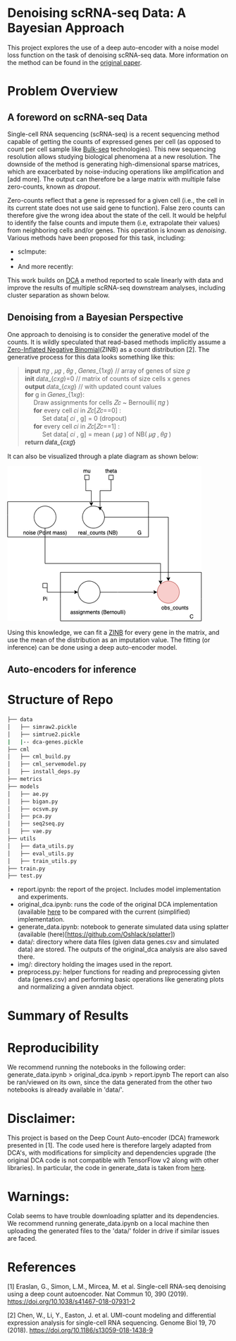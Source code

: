 # Denoising scRNA-seq Data: A Bayesian Approach

This project explores the use of a deep auto-encoder with a noise model loss function on the task of denoising scRNA-seq data. More information on the method can be found in the [original paper](https://www.nature.com/articles/s41467-018-07931-2). 

# Problem Overview

## A foreword on scRNA-seq Data
Single-cell RNA sequencing (scRNA-seq) is a recent sequencing method capable of getting the counts of expressed genes per cell (as opposed to count per cell sample like [Bulk-seq]() technologies). This new sequencing resolution allows studying biological phenomena at a new resolution. The downside of the method is generating high-dimensional sparse matrices, which are exacerbated by noise-inducing operations like amplification and [add more]. The output can therefore be a large matrix with multiple false zero-counts, known as *dropout*. 

Zero-counts reflect that a gene is repressed for a given cell (i.e., the cell in its current state does not use said gene to function). False zero counts can therefore give the wrong idea about the state of the cell. It would be helpful to identify the false counts and impute them (i.e, extrapolate their values) from neighboring cells and/or genes. This operation is known as *denoising*. Various methods have been proposed for this task, including:
- scImpute:
- 
- And more recently:

This work builds on [DCA]() a method reported to scale linearly with data and improve the results of multiple  scRNA-seq downstream analyses, including cluster separation as shown below.


## Denoising from a Bayesian Perspective
One approach to denoising is to consider the generative model of the counts. It is wildly speculated that read-based methods implicitly assume a [Zero-Inflated Negative Binomial](https://en.wikipedia.org/wiki/Zero-inflated_model)(ZINB) as a count distribution [2]. The generative process for this data looks something like this:

> **input** 𝜋𝑔 ,  𝜇𝑔 ,  𝜃𝑔 ,  𝐺𝑒𝑛𝑒𝑠_{1𝑥𝑔}  // array of genes of size  𝑔   
> **init** 𝑑𝑎𝑡𝑎_{𝑐𝑥𝑔}=0  // matrix of counts of size cells x genes  
> **output** 𝑑𝑎𝑡𝑎_{𝑐𝑥𝑔}  // with updated count values  
> **for** g in  𝐺𝑒𝑛𝑒𝑠_{1𝑥𝑔}:  
> &nbsp;&nbsp;&nbsp;&nbsp; Draw assignments for cells  𝑍𝑐  ~ Bernoulli( 𝜋𝑔 )  
> &nbsp;&nbsp;&nbsp;&nbsp; **for** every cell  𝑐𝑖  in  𝑍𝑐[𝑍𝑐==0] :  
> &nbsp;&nbsp;&nbsp;&nbsp; &nbsp;&nbsp;&nbsp;&nbsp; Set data[ 𝑐𝑖 , g] = 0 (dropout)  
> &nbsp;&nbsp;&nbsp;&nbsp; **for** every cell  𝑐𝑖  in  𝑍𝑐[𝑍𝑐==1] :  
> &nbsp;&nbsp;&nbsp;&nbsp; &nbsp;&nbsp;&nbsp;&nbsp; Set data[ 𝑐𝑖 , g] = mean ( 𝜇𝑔 ) of NB( 𝜇𝑔 ,  𝜃𝑔 )  
> **return 𝑑𝑎𝑡𝑎_{𝑐𝑥𝑔}**  

It can also be visualized through a plate diagram as shown below:

![Plate diagram for DCA](https://github.com/NajwaLaabid/Denoising-sc-RNA-seq/blob/main/img/dca_gm.png "DCA GM")

Using this knowledge, we can fit a [ZINB](https://en.wikipedia.org/wiki/Zero-inflated_model) for every gene in the matrix, and use the mean of the distribution as an imputation value. The fitting (or inference) can be done using a deep auto-encoder model.

## Auto-encoders for inference

# Structure of Repo

```bash
├── data
│   ├── simraw2.pickle
│   ├── simtrue2.pickle
|	|-- dca-genes.pickle
├── cml
│   ├── cml_build.py
│   ├── cml_servemodel.py
│   ├── install_deps.py
├── metrics
├── models
│   ├── ae.py
│   ├── bigan.py
│   ├── ocsvm.py
│   ├── pca.py
│   ├── seq2seq.py
│   ├── vae.py
├── utils
│   ├── data_utils.py
│   ├── eval_utils.py
│   ├── train_utils.py
├── train.py
├── test.py
```

- report.ipynb: the report of the project. Includes model implementation and experiments.
- original_dca.ipynb: runs the code of the original DCA implementation (available [here](https://github.com/theislab/dca) to be compared with the current (simplified) implementation.
- generate_data.ipynb: notebook to generate simulated data using splatter (available (here)[https://github.com/Oshlack/splatter])
- data/: directory where data files (given data genes.csv and simulated data) are stored. The outputs of the original_dca analysis are also saved there.
- img/: directory holding the images used in the report.
- preprocess.py: helper functions for reading and preprocessing givten data (genes.csv) and performing basic operations like generating plots and normalizing a given anndata object.

# Summary of Results

# Reproducibility

We recommend running the notebooks in the following order: generate_data.ipynb > original_dca.ipynb > report.ipynb
The report can also be ran/viewed on its own, since the data generated from the other two notebooks is already available in 'data/'.

# Disclaimer:
This project is based on the Deep Count Auto-encoder (DCA) framework presented in [1]. The code used here is therefore largely adapted from DCA's, with modifications for simplicity and dependencies upgrade (the original DCA code is not compatible with TensorFlow v2 along with other libraries). In particular, the code in generate_data is taken from [here](https://github.com/theislab/dca/blob/master/reproducibility/code/Figure2.ipynb).

# Warnings:
Colab seems to have trouble downloading splatter and its dependencies. We recommend running generate_data.ipynb on a local machine then uploading the generated files to the 'data/' folder in drive if similar issues are faced.

# References

[1] Eraslan, G., Simon, L.M., Mircea, M. et al. Single-cell RNA-seq denoising using a deep count autoencoder. Nat Commun 10, 390 (2019). https://doi.org/10.1038/s41467-018-07931-2

[2] Chen, W., Li, Y., Easton, J. et al. UMI-count modeling and differential expression analysis for single-cell RNA sequencing. Genome Biol 19, 70 (2018). https://doi.org/10.1186/s13059-018-1438-9

